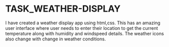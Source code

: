 # TASK_WEATHER-DISPLAY
I have created a weather display app using html,css. This has an amazing user interface where user needs to enter their location to get the current temperature along with humidity and windspeed details. The weather icons also change with change in weather conditions.
